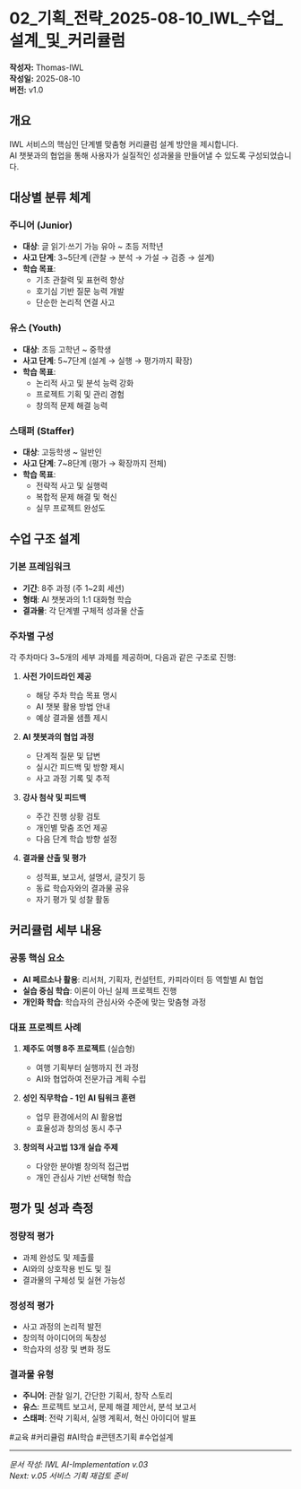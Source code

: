 # 02_기획_전략_2025-08-10_IWL_수업_설계_및_커리큘럼

**작성자:** Thomas-IWL  
**작성일:** 2025-08-10  
**버전:** v1.0

## 개요
IWL 서비스의 핵심인 단계별 맞춤형 커리큘럼 설계 방안을 제시합니다.  
AI 챗봇과의 협업을 통해 사용자가 실질적인 성과물을 만들어낼 수 있도록 구성되었습니다.

## 대상별 분류 체계
### 주니어 (Junior)
- **대상**: 글 읽기·쓰기 가능 유아 ~ 초등 저학년
- **사고 단계**: 3~5단계 (관찰 → 분석 → 가설 → 검증 → 설계)
- **학습 목표**: 
  - 기초 관찰력 및 표현력 향상
  - 호기심 기반 질문 능력 개발
  - 단순한 논리적 연결 사고

### 유스 (Youth)
- **대상**: 초등 고학년 ~ 중학생  
- **사고 단계**: 5~7단계 (설계 → 실행 → 평가까지 확장)
- **학습 목표**:
  - 논리적 사고 및 분석 능력 강화
  - 프로젝트 기획 및 관리 경험
  - 창의적 문제 해결 능력

### 스태퍼 (Staffer)  
- **대상**: 고등학생 ~ 일반인
- **사고 단계**: 7~8단계 (평가 → 확장까지 전체)
- **학습 목표**:
  - 전략적 사고 및 실행력
  - 복합적 문제 해결 및 혁신
  - 실무 프로젝트 완성도

## 수업 구조 설계
### 기본 프레임워크
- **기간**: 8주 과정 (주 1~2회 세션)
- **형태**: AI 챗봇과의 1:1 대화형 학습
- **결과물**: 각 단계별 구체적 성과물 산출

### 주차별 구성
각 주차마다 3~5개의 세부 과제를 제공하며, 다음과 같은 구조로 진행:

1. **사전 가이드라인 제공**
   - 해당 주차 학습 목표 명시
   - AI 챗봇 활용 방법 안내
   - 예상 결과물 샘플 제시

2. **AI 챗봇과의 협업 과정**
   - 단계적 질문 및 답변
   - 실시간 피드백 및 방향 제시
   - 사고 과정 기록 및 추적

3. **강사 첨삭 및 피드백**
   - 주간 진행 상황 검토
   - 개인별 맞춤 조언 제공
   - 다음 단계 학습 방향 설정

4. **결과물 산출 및 평가**
   - 성적표, 보고서, 설명서, 글짓기 등
   - 동료 학습자와의 결과물 공유
   - 자기 평가 및 성찰 활동

## 커리큘럼 세부 내용
### 공통 핵심 요소
- **AI 페르소나 활용**: 리서처, 기획자, 컨설턴트, 카피라이터 등 역할별 AI 협업
- **실습 중심 학습**: 이론이 아닌 실제 프로젝트 진행
- **개인화 학습**: 학습자의 관심사와 수준에 맞는 맞춤형 과정

### 대표 프로젝트 사례
1. **제주도 여행 8주 프로젝트** (실습형)
   - 여행 기획부터 실행까지 전 과정
   - AI와 협업하여 전문가급 계획 수립

2. **성인 직무학습 - 1인 AI 팀워크 훈련**
   - 업무 환경에서의 AI 활용법
   - 효율성과 창의성 동시 추구

3. **창의적 사고법 13개 실습 주제**
   - 다양한 분야별 창의적 접근법
   - 개인 관심사 기반 선택형 학습

## 평가 및 성과 측정
### 정량적 평가
- 과제 완성도 및 제출률
- AI와의 상호작용 빈도 및 질
- 결과물의 구체성 및 실현 가능성

### 정성적 평가  
- 사고 과정의 논리적 발전
- 창의적 아이디어의 독창성
- 학습자의 성장 및 변화 정도

### 결과물 유형
- **주니어**: 관찰 일기, 간단한 기획서, 창작 스토리
- **유스**: 프로젝트 보고서, 문제 해결 제안서, 분석 보고서  
- **스태퍼**: 전략 기획서, 실행 계획서, 혁신 아이디어 발표

#교육 #커리큘럼 #AI학습 #콘텐츠기획 #수업설계

---
*문서 작성: IWL AI-Implementation v.03*  
*Next: v.05 서비스 기획 재검토 준비*